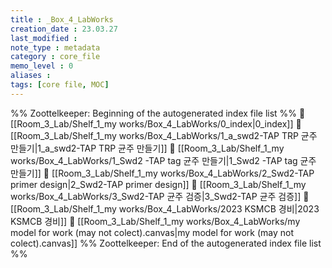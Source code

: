 ```yaml
---
title : _Box_4_LabWorks
creation_date : 23.03.27
last_modified :
note_type : metadata
category : core_file
memo_level : 0
aliases : 
tags: [core file, MOC]
---
```

%% Zoottelkeeper: Beginning of the autogenerated index file list  %%
📄 [[Room_3_Lab/Shelf_1_my works/Box_4_LabWorks/0_index|0_index]]
📄 [[Room_3_Lab/Shelf_1_my works/Box_4_LabWorks/1_a_swd2-TAP TRP 균주 만들기|1_a_swd2-TAP TRP 균주 만들기]]
📄 [[Room_3_Lab/Shelf_1_my works/Box_4_LabWorks/1_Swd2 -TAP tag 균주 만들기|1_Swd2 -TAP tag 균주 만들기]]
📄 [[Room_3_Lab/Shelf_1_my works/Box_4_LabWorks/2_Swd2-TAP primer design|2_Swd2-TAP primer design]]
📄 [[Room_3_Lab/Shelf_1_my works/Box_4_LabWorks/3_Swd2-TAP 균주 검증|3_Swd2-TAP 균주 검증]]
📄 [[Room_3_Lab/Shelf_1_my works/Box_4_LabWorks/2023 KSMCB 경비|2023 KSMCB 경비]]
📄 [[Room_3_Lab/Shelf_1_my works/Box_4_LabWorks/my model for work (may not colect).canvas|my model for work (may not colect).canvas]]
%% Zoottelkeeper: End of the autogenerated index file list  %%
